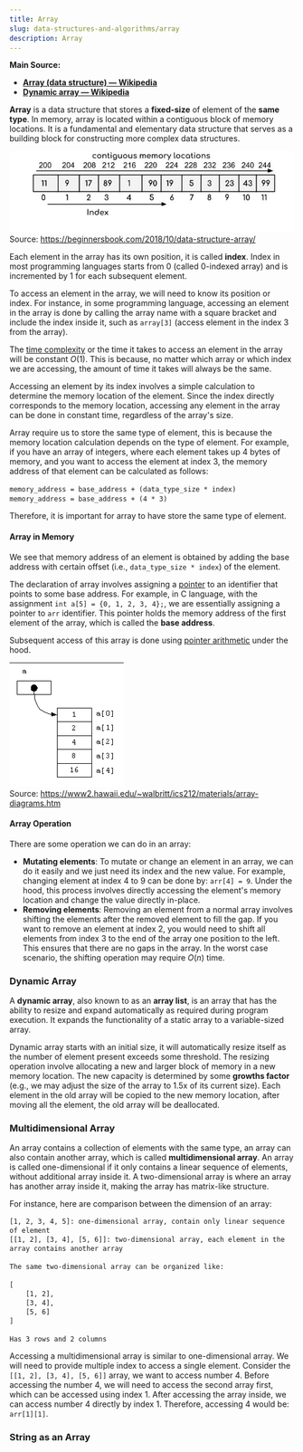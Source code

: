 ```yaml
---
title: Array
slug: data-structures-and-algorithms/array
description: Array
---
```


**Main Source:**

- **[Array (data structure) — Wikipedia](<https://en.wikipedia.org/wiki/Array_(data_structure)>)**
- **[Dynamic array — Wikipedia](https://en.wikipedia.org/wiki/Dynamic_array)**

**Array** is a data structure that stores a **fixed-size** of element of the **same type**. In memory, array is located within a contiguous block of memory locations. It is a fundamental and elementary data structure that serves as a building block for constructing more complex data structures.

![Array data structure](./array.jpg)  
Source: https://beginnersbook.com/2018/10/data-structure-array/

Each element in the array has its own position, it is called **index**. Index in most programming languages starts from 0 (called 0-indexed array) and is incremented by 1 for each subsequent element.

To access an element in the array, we will need to know its position or index. For instance, in some programming language, accessing an element in the array is done by calling the array name with a square bracket and include the index inside it, such as `array[3]` (access element in the index 3 from the array).

The [time complexity](/data-structures-and-algorithms/analysis-of-algorithms#time--space-complexity) or the time it takes to access an element in the array will be constant $O(1)$. This is because, no matter which array or which index we are accessing, the amount of time it takes will always be the same.

Accessing an element by its index involves a simple calculation to determine the memory location of the element. Since the index directly corresponds to the memory location, accessing any element in the array can be done in constant time, regardless of the array's size.

Array require us to store the same type of element, this is because the memory location calculation depends on the type of element. For example, if you have an array of integers, where each element takes up 4 bytes of memory, and you want to access the element at index 3, the memory address of that element can be calculated as follows:

`memory_address = base_address + (data_type_size * index)`  
`memory_address = base_address + (4 * 3)`

Therefore, it is important for array to have store the same type of element.

#### Array in Memory

We see that memory address of an element is obtained by adding the base address with certain offset (i.e., `data_type_size * index`) of the element.

The declaration of array involves assigning a [pointer](/computer-and-programming-fundamentals/memory#pointer--reference) to an identifier that points to some base address. For example, in C language, with the assignment `int a[5] = {0, 1, 2, 3, 4};`, we are essentially assigning a pointer to `arr` identifier. This pointer holds the memory address of the first element of the array, which is called the **base address**.

Subsequent access of this array is done using [pointer arithmetic](/computer-and-programming-fundamentals/memory#pointer-arithmetic) under the hood.

![Array in memory](./array-memory.png)  
Source: https://www2.hawaii.edu/~walbritt/ics212/materials/array-diagrams.htm

#### Array Operation

There are some operation we can do in an array:

- **Mutating elements**: To mutate or change an element in an array, we can do it easily and we just need its index and the new value. For example, changing element at index 4 to 9 can be done by: `arr[4] = 9`. Under the hood, this process involves directly accessing the element's memory location and change the value directly in-place.
- **Removing elements**: Removing an element from a normal array involves shifting the elements after the removed element to fill the gap. If you want to remove an element at index 2, you would need to shift all elements from index 3 to the end of the array one position to the left. This ensures that there are no gaps in the array. In the worst case scenario, the shifting operation may require $O(n)$ time.

### Dynamic Array

A **dynamic array**, also known to as an **array list**, is an array that has the ability to resize and expand automatically as required during program execution. It expands the functionality of a static array to a variable-sized array.

Dynamic array starts with an initial size, it will automatically resize itself as the number of element present exceeds some threshold. The resizing operation involve allocating a new and larger block of memory in a new memory location. The new capacity is determined by some **growths factor** (e.g., we may adjust the size of the array to 1.5x of its current size). Each element in the old array will be copied to the new memory location, after moving all the element, the old array will be deallocated.

### Multidimensional Array

An array contains a collection of elements with the same type, an array can also contain another array, which is called **multidimensional array**. An array is called one-dimensional if it only contains a linear sequence of elements, without additional array inside it. A two-dimensional array is where an array has another array inside it, making the array has matrix-like structure.

For instance, here are comparison between the dimension of an array:

```
[1, 2, 3, 4, 5]: one-dimensional array, contain only linear sequence of element
[[1, 2], [3, 4], [5, 6]]: two-dimensional array, each element in the array contains another array

The same two-dimensional array can be organized like:

[
    [1, 2],
    [3, 4],
    [5, 6]
]

Has 3 rows and 2 columns
```

Accessing a multidimensional array is similar to one-dimensional array. We will need to provide multiple index to access a single element. Consider the `[[1, 2], [3, 4], [5, 6]]` array, we want to access number 4. Before accessing the number 4, we will need to access the second array first, which can be accessed using index 1. After accessing the array inside, we can access number 4 directly by index 1. Therefore, accessing 4 would be: `arr[1][1]`.

### String as an Array
